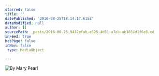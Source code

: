 ```yaml
---
starred: false
title: ''
datePublished: '2016-08-25T18:14:17.615Z'
dateModified: null
author: []
sourcePath: _posts/2016-08-25-9432efab-e325-4d51-a7eb-ab1854d1f6e8.md
inFeed: true
hasPage: false
inNav: false
_type: MediaObject

---
```

![By Mary Pearl](https://the-grid-user-content.s3-us-west-2.amazonaws.com/47659261-60a8-4c69-851c-abca6596adad.jpg)